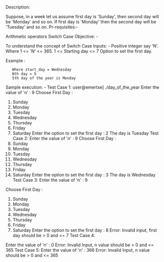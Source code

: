 Description:

Suppose, in a week let us assume first day is 'Sunday', then second day will be 'Monday' and so on. If first day is 'Monday' then the second day will be 'Tuesday' and so on.
Pr-requisites:-

Arithmetic operators
Switch Case
Objective: -

To understand the concept of Switch Case
Inputs: -
      Positive integer say 'N'. Where 1 <= 'N' <= 365.
      1 <= Starting day <= 7
      Option to set the first day.

Example :

       Where start_day = Wednesday
       Nth day = 5
       5th day of the year is Monday

Sample execution: -
Test Case 1:
user@emertxe] ./day_of_the_year
Enter the value of 'n' : 9
Choose First Day :
1. Sunday
2. Monday
3. Tuesday
4. Wednesday
5. Thursday
6. Friday
7. Saturday
Enter the option to set the first day : 2
The day is Tuesday
Test Case 2:
Enter the value of 'n' : 9
Choose First Day :
1. Sunday
2. Monday
3. Tuesday
4. Wednesday
5. Thursday
6. Friday
7. Saturday
Enter the option to set the first day : 3
The day is Wednesday
Test Case 3: 
Enter the value of 'n' : 9

Choose First Day :

1. Sunday
2. Monday
3. Tuesday
4. Wednesday
5. Thursday
6. Friday
7. Saturday
Enter the option to set the first day : 8
Error: Invalid input, first day should be > 0 and <= 7
Test Case 4:

Enter the value of 'n' : 0
Error: Invalid Input, n value should be > 0 and <= 365
Test Case 5:
Enter the value of 'n' : 366
Error: Invalid Input, n value should be > 0 and <= 365
